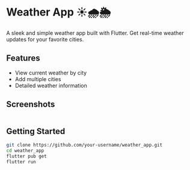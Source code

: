# Weather App ☀️🌧️🌦️

A sleek and simple weather app built with Flutter. Get real-time weather updates for your favorite cities.

## Features
- View current weather by city
- Add multiple cities
- Detailed weather information

## Screenshots
<p float="left">
 <img src"=https://github.com/user-attachments/assets/d87bd7bf-7d60-4243-b77d-f3c4cb76f2f0" width="200" />
</p>


## Getting Started

```bash
git clone https://github.com/your-username/weather_app.git
cd weather_app
flutter pub get
flutter run
